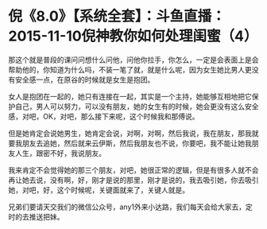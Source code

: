 # 倪《8.0》【系统全套】：斗鱼直播：2015-11-10倪神教你如何处理闺蜜（4）

那这个就是普段的课问问想什么问他，问他你拉手，你怎么，一定是会表面上是会帮助他的，你知道为什么吗，不装一笔了就，就是什么呢，因为女生她比男人更没有安全感一点，在原谷的时候就是女生是抱团。

女人是抱团在一起的，她只有连接在一起，其实是一个主持，她能够互相地把它保护自己，男人可以努力，可以没有朋友，她的女生有的时候，她会更没有这么安全感，对吧，OK，对吧，那么接下来呢，这个时候我和那傅说。

但是她肯定会说她男生，她肯定会说，对啊，对啊，然后我说，我在朋友，那我就要我朋友去追她，然后就来云伊斯，然后我朋友也不说，你要吧，我不能让她我朋友人生，跟密不好，我说朋友。

我来肯定不会觉得她的那三个朋友，对吧，她很正常的逻辑，但是有很多人就不会再让她去说，没有啊，好，刚才是说的那里，刚才是说的，我去吸引她，你去吸引她，对吧，好，这个时候呢，关键面就来了，关键人就是。

兄弟们要请天交我们的微信公众号，any1外来小达路，我们每天会给大家去，定时的去推送把妹。